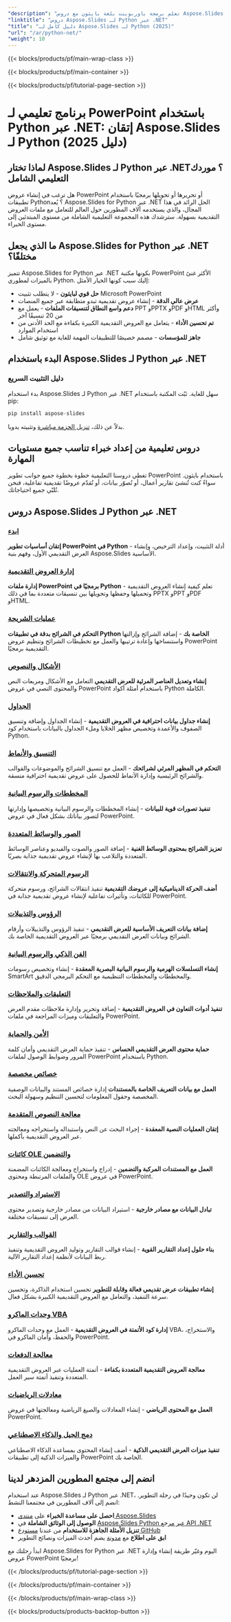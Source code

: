 ```yaml
---
"description": "تعلم برمجة باوربوينت بلغة بايثون مع دروس Aspose.Slides. دليل خطوة بخطوة لإنشاء العروض التقديمية وتحريرها وتحويلها. يتضمن أمثلة برمجية مجانية."
"linktitle": "دروس Aspose.Slides لـ Python عبر .NET"
"title": "دليل كامل لـ Aspose.Slides لـ Python (2025)"
"url": "/ar/python-net/"
"weight": 10
---
```


{{< blocks/products/pf/main-wrap-class >}}

{{< blocks/products/pf/main-container >}}

{{< blocks/products/pf/tutorial-page-section >}}

# برنامج تعليمي لـ PowerPoint باستخدام Python عبر .NET: إتقان Aspose.Slides لـ Python (دليل 2025)

## لماذا تختار Aspose.Slides لـ Python عبر .NET؟ موردك التعليمي الشامل

هل ترغب في إنشاء عروض PowerPoint أو تحريرها أو تحويلها برمجيًا باستخدام تطبيقات Python؟ يُعد Aspose.Slides for Python عبر .NET الحل الرائد في هذا المجال، والذي يستخدمه آلاف المطورين حول العالم للتعامل مع ملفات العروض التقديمية بسهولة. سترشدك هذه المجموعة التعليمية الشاملة من مستوى المبتدئين إلى مستوى الخبراء.

## ما الذي يجعل Aspose.Slides for Python عبر .NET مختلفًا؟

تتميز Aspose.Slides for Python عبر .NET بكونها مكتبة PowerPoint الأكثر غنىً بالميزات لمطوري Python. إليك سبب كونها الخيار الأمثل:

- **حل قوي لبايثون** - لا يتطلب تثبيت Microsoft PowerPoint
- **عرض عالي الدقة** - إنشاء عروض تقديمية تبدو متطابقة عبر جميع المنصات
- **دعم واسع النطاق لتنسيقات الملفات** - يعمل مع PPT وPPTX وPDF وHTML وأكثر من 20 تنسيقًا آخر
- **تم تحسين الأداء** - يتعامل مع العروض التقديمية الكبيرة بكفاءة مع الحد الأدنى من استخدام الموارد
- **جاهز للمؤسسات** - مصمم خصيصًا للتطبيقات المهمة للغاية مع توثيق شامل

## البدء باستخدام Aspose.Slides لـ Python عبر .NET

### دليل التثبيت السريع

بدء استخدام Aspose.Slides لـ Python عبر .NET سهل للغاية. ثبّت المكتبة باستخدام pip:

```python
pip install aspose-slides
```

بدلاً عن ذلك، [تنزيل الحزمة مباشرة](https://releases.aspose.com/slides/python-net/) وتثبيته يدويا.

## دروس تعليمية من إعداد خبراء تناسب جميع مستويات المهارة

تغطي دروسنا التعليمية خطوة بخطوة جميع جوانب تطوير PowerPoint باستخدام بايثون. سواءً كنت تُنشئ تقارير أعمال، أو تُصوّر بيانات، أو تُقدّم عروضًا تقديمية تفاعلية، فنحن نُلبّي جميع احتياجاتك.

## دروس Aspose.Slides لـ Python عبر .NET

### [ابدء](./getting-started/)
**إتقان أساسيات تطوير PowerPoint في Python** - أدلة التثبيت، وإعداد الترخيص، وإنشاء العرض التقديمي الأول، وفهم بنية Aspose.Slides الأساسية.

### [إدارة العروض التقديمية](./presentation-management/)
**إدارة ملفات PowerPoint برمجيًا في Python** - تعلم كيفية إنشاء العروض التقديمية وتحميلها وحفظها وتحويلها بين تنسيقات متعددة بما في ذلك PPTX وPPT وPDF وHTML.

### [عمليات الشريحة](./slide-operations/)
**التحكم في الشرائح بدقة في تطبيقات Python الخاصة بك** - إضافة الشرائح وإزالتها واستنساخها وإعادة ترتيبها والعمل مع تخطيطات الشرائح وتنظيم عروض PowerPoint التقديمية برمجيًا.

### [الأشكال والنصوص](./shapes-text/)
**إنشاء وتعديل العناصر المرئية للعرض التقديمي** التعامل مع الأشكال ومربعات النص والمحتوى النصي في عروض PowerPoint باستخدام أمثلة أكواد Python الكاملة.

### [الجداول](./tables/)
**إنشاء جداول بيانات احترافية في العروض التقديمية** - إنشاء الجداول وإضافة وتنسيق الصفوف والأعمدة وتخصيص مظهر الخلايا وملء الجداول بالبيانات باستخدام كود Python.

### [التنسيق والأنماط](./formatting-styles/)
**التحكم في المظهر المرئي لشرائحك** - العمل مع تنسيق الشرائح والموضوعات والقوالب والشرائح الرئيسية وإدارة الأنماط للحصول على عروض تقديمية احترافية متسقة.

### [المخططات والرسوم البيانية](./charts-graphs/)
**تنفيذ تصورات قوية للبيانات** - إنشاء المخططات والرسوم البيانية وتخصيصها وإدارتها لتصور بياناتك بشكل فعال في عروض PowerPoint.

### [الصور والوسائط المتعددة](./images-multimedia/)
**تعزيز الشرائح بمحتوى الوسائط الغنية** - إضافة الصور والصوت والفيديو وعناصر الوسائط المتعددة والتلاعب بها لإنشاء عروض تقديمية جذابة بصريًا.

### [الرسوم المتحركة والانتقالات](./animations-transitions/)
**أضف الحركة الديناميكية إلى عروضك التقديمية** تنفيذ انتقالات الشرائح، ورسوم متحركة للكائنات، وتأثيرات تفاعلية لإنشاء عروض تقديمية جذابة في PowerPoint.

### [الرؤوس والتذييلات](./headers-footers/)
**إضافة بيانات التعريف الأساسية للعرض التقديمي** - تنفيذ الرؤوس والتذييلات وأرقام الشرائح وبيانات العرض التقديمي برمجيًا عبر العروض التقديمية الخاصة بك.

### [الفن الذكي والرسوم البيانية](./smart-art-diagrams/)
**إنشاء التسلسلات الهرمية والرسوم البيانية البصرية المعقدة** - إنشاء وتخصيص رسومات SmartArt والمخططات والمخططات التنظيمية مع التحكم البرمجي الدقيق.

### [التعليقات والملاحظات](./comments-notes/)
**تنفيذ أدوات التعاون في العروض التقديمية** - إضافة وتحرير وإدارة ملاحظات مقدم العرض والتعليقات وميزات المراجعة في ملفات PowerPoint.

### [الأمن والحماية](./security-protection/)
**حماية محتوى العرض التقديمي الحساس** - تنفيذ حماية العرض التقديمي وأمان كلمة المرور وضوابط الوصول لملفات PowerPoint باستخدام Python.

### [خصائص مخصصة](./custom-properties/)
**العمل مع بيانات التعريف الخاصة بالمستندات** إدارة خصائص المستند والبيانات الوصفية المخصصة وحقول المعلومات لتحسين التنظيم وسهولة البحث.

### [معالجة النصوص المتقدمة](./advanced-text-processing/)
**إتقان العمليات النصية المعقدة** - إجراء البحث عن النص واستبداله واستخراجه ومعالجته عبر العروض التقديمية بأكملها.

### [كائنات OLE والتضمين](./ole-objects-embedding/)
**العمل مع المستندات المركبة والتضمين** - إدراج واستخراج ومعالجة الكائنات المضمنة والملفات المرتبطة ومحتوى OLE في عروض PowerPoint.

### [الاستيراد والتصدير](./import-export/)
**تبادل البيانات مع مصادر خارجية** - استيراد البيانات من مصادر خارجية وتصدير محتوى العرض إلى تنسيقات مختلفة.

### [القوالب والتقارير](./templates-reporting/)
**بناء حلول إعداد التقارير القوية** - إنشاء قوالب التقارير وتوليد العروض التقديمية وتنفيذ ربط البيانات لأنظمة إعداد التقارير الآلية.

### [تحسين الأداء](./performance-optimization/)
**إنشاء تطبيقات عرض تقديمي فعالة وقابلة للتطوير** تحسين استخدام الذاكرة، وتحسين سرعة التنفيذ، والتعامل مع العروض التقديمية الكبيرة بشكل فعال.

### [وحدات الماكرو VBA](./vba-macros/)
**إدارة كود الأتمتة في العروض التقديمية** - العمل مع وحدات الماكرو VBA، والاستخراج، والحفظ، وأمان الماكرو في PowerPoint.

### [معالجة الدفعات](./batch-processing/)
**معالجة العروض التقديمية المتعددة بكفاءة** - أتمتة العمليات عبر العروض التقديمية المتعددة وتنفيذ أتمتة سير العمل.

### [معادلات الرياضيات](./math-equations/)
**العمل مع المحتوى الرياضي** - إنشاء المعادلات والصيغ الرياضية ومعالجتها في عروض PowerPoint.

### [دمج الجيل والذكاء الاصطناعي](./generation-ai-integration/)
**تنفيذ ميزات العرض التقديمي الذكية** - أضف إنشاء المحتوى بمساعدة الذكاء الاصطناعي والميزات الذكية إلى تطبيقات PowerPoint الخاصة بك.

## انضم إلى مجتمع المطورين المزدهر لدينا

عند استخدام Aspose.Slides لـ Python عبر .NET، لن تكون وحيدًا في رحلة التطوير. انضم إلى آلاف المطورين في مجتمعنا النشط:

- **احصل على مساعدة الخبراء** على [منتدى Aspose.Slides](https://forum.aspose.com/c/slides/11)
- **الوصول إلى الوثائق الشاملة** في [Aspose.Slides Python عبر مرجع API .NET](https://reference.aspose.com/slides/python-net/)
- **تنزيل الأمثلة الجاهزة للاستخدام** من عندنا [مستودع GitHub](https://github.com/aspose-slides/Aspose.Slides-for-Python-via-NET)
- **ابق على اطلاع** مع [مدونة](https://blog.aspose.com/category/slides/) يضم أحدث الميزات ونصائح التطوير

ابدأ رحلتك مع Aspose.Slides for Python عبر .NET اليوم وغيّر طريقة إنشاء وإدارة عروض PowerPoint برمجيًا!

{{< /blocks/products/pf/tutorial-page-section >}}

{{< /blocks/products/pf/main-container >}}

{{< /blocks/products/pf/main-wrap-class >}}

{{< blocks/products/products-backtop-button >}}